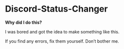 # Discord-Status-Changer

**Why did I do this?**

I was bored and got the idea to make something like this.

If you find any errors, fix them yourself. Don’t bother me.
